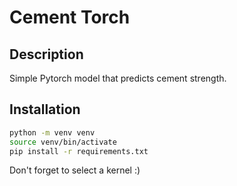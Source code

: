 # Cement Torch

## Description
Simple Pytorch model that predicts cement strength.

## Installation
```bash
python -m venv venv
source venv/bin/activate
pip install -r requirements.txt
```
Don't forget to select a kernel :)


